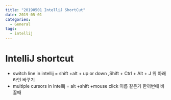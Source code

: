 ```yaml
---
title: "20190501 IntelliJ ShortCut"
date: 2019-05-01
categories:
  - General
tags:
  - intellij
---
```


# IntelliJ shortcut

* switch line in intellij = shift +alt + up or down
,Shift + Ctrl + Alt + J
  위 아래 라인 바꾸기
* multiple cursors in intellij = alt +shift +mouse click
    이름 같은거 한꺼번에 바꿀때
